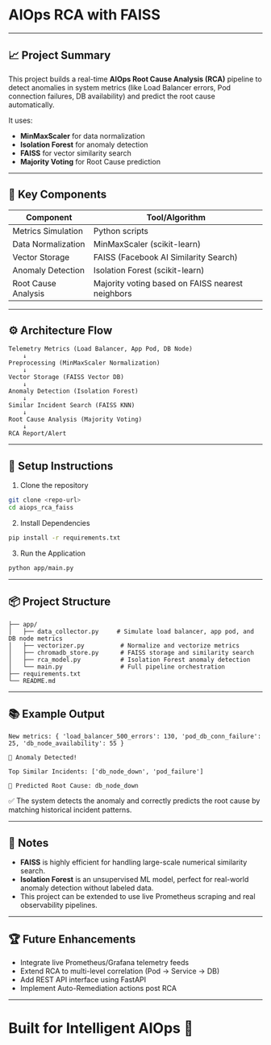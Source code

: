 # AIOps RCA with FAISS

---

## 📈 Project Summary

This project builds a real-time **AIOps Root Cause Analysis (RCA)** pipeline to detect anomalies in system metrics (like Load Balancer errors, Pod connection failures, DB availability) and predict the root cause automatically.

It uses:
- **MinMaxScaler** for data normalization
- **Isolation Forest** for anomaly detection
- **FAISS** for vector similarity search
- **Majority Voting** for Root Cause prediction

---

## 🧠 Key Components

| Component | Tool/Algorithm |
|-----------|----------------|
| Metrics Simulation | Python scripts |
| Data Normalization | MinMaxScaler (scikit-learn) |
| Vector Storage | FAISS (Facebook AI Similarity Search) |
| Anomaly Detection | Isolation Forest (scikit-learn) |
| Root Cause Analysis | Majority voting based on FAISS nearest neighbors |


---

## ⚙️ Architecture Flow

```
Telemetry Metrics (Load Balancer, App Pod, DB Node)
    ↓
Preprocessing (MinMaxScaler Normalization)
    ↓
Vector Storage (FAISS Vector DB)
    ↓
Anomaly Detection (Isolation Forest)
    ↓
Similar Incident Search (FAISS KNN)
    ↓
Root Cause Analysis (Majority Voting)
    ↓
RCA Report/Alert
```

---

## 🚀 Setup Instructions

1. Clone the repository
```bash
git clone <repo-url>
cd aiops_rca_faiss
```

2. Install Dependencies
```bash
pip install -r requirements.txt
```

3. Run the Application
```bash
python app/main.py
```

---

## 📦 Project Structure

```
├── app/
│   ├── data_collector.py     # Simulate load balancer, app pod, and DB node metrics
│   ├── vectorizer.py          # Normalize and vectorize metrics
│   ├── chromadb_store.py      # FAISS storage and similarity search
│   ├── rca_model.py           # Isolation Forest anomaly detection
│   └── main.py                # Full pipeline orchestration
├── requirements.txt
└── README.md
```

---

## 📚 Example Output

```plaintext
New metrics: { 'load_balancer_500_errors': 130, 'pod_db_conn_failure': 25, 'db_node_availability': 55 }

🚨 Anomaly Detected!

Top Similar Incidents: ['db_node_down', 'pod_failure']

🧠 Predicted Root Cause: db_node_down
```

✅ The system detects the anomaly and correctly predicts the root cause by matching historical incident patterns.

---

## 📢 Notes

- **FAISS** is highly efficient for handling large-scale numerical similarity search.
- **Isolation Forest** is an unsupervised ML model, perfect for real-world anomaly detection without labeled data.
- This project can be extended to use live Prometheus scraping and real observability pipelines.

---

## 🏆 Future Enhancements

- Integrate live Prometheus/Grafana telemetry feeds
- Extend RCA to multi-level correlation (Pod → Service → DB)
- Add REST API interface using FastAPI
- Implement Auto-Remediation actions post RCA

---

# Built for Intelligent AIOps 🚀

